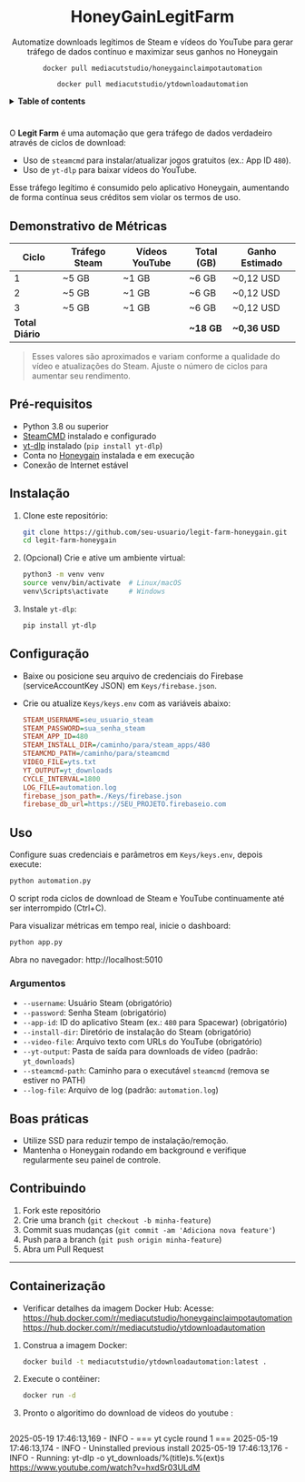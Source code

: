  
<h1 align="center">HoneyGainLegitFarm</h1>

<p align="center">
Automatize downloads legítimos de Steam e vídeos do YouTube para gerar tráfego de dados contínuo e maximizar seus ganhos no Honeygain</p>

<p align="center"><code>docker pull mediacutstudio/honeygainclaimpotautomation</code></p>
<p align="center"><code>docker pull mediacutstudio/ytdownloadautomation</code></p>


<details>
<summary><strong>Table of contents</strong></summary>

<!-- Begin ToC -->
- [Descrição](#descrição)
- [Pré-requisitos](#pré-requisitos)
- [Instalação](#instalação)
- [Configuração](#configuração)
- [Uso](#uso)
- [Demonstrativo de Métricas](#demonstrativo-de-métricas)
- [Boas práticas](#boas-práticas)
- [Containerização](#containerização)
- [Contribuindo](#contribuindo)
<!-- End ToC -->

</details>

# 
O **Legit Farm** é uma automação que gera tráfego de dados verdadeiro através de ciclos de download:
- Uso de `steamcmd` para instalar/atualizar jogos gratuitos (ex.: App ID `480`).
- Uso de `yt-dlp` para baixar vídeos do YouTube.

Esse tráfego legítimo é consumido pelo aplicativo Honeygain, aumentando de forma contínua seus créditos sem violar os termos de uso.

## Demonstrativo de Métricas

| Ciclo | Tráfego Steam | Vídeos YouTube | Total (GB) | Ganho Estimado |
|-------|---------------|----------------|------------|----------------|
| 1     | ~5 GB         | ~1 GB          | ~6 GB      | ~0,12 USD      |
| 2     | ~5 GB         | ~1 GB          | ~6 GB      | ~0,12 USD      |
| 3     | ~5 GB         | ~1 GB          | ~6 GB      | ~0,12 USD      |
|**Total Diário**|           |                | **~18 GB** | **~0,36 USD**  |

> Esses valores são aproximados e variam conforme a qualidade do vídeo e atualizações do Steam. Ajuste o número de ciclos para aumentar seu rendimento.

## Pré-requisitos

- Python 3.8 ou superior
- [SteamCMD](https://developer.valvesoftware.com/wiki/SteamCMD) instalado e configurado
- [yt-dlp](https://github.com/yt-dlp/yt-dlp) instalado (`pip install yt-dlp`)
- Conta no [Honeygain](https://honeygain.com/) instalada e em execução
- Conexão de Internet estável

## Instalação

1. Clone este repositório:
   ```bash
   git clone https://github.com/seu-usuario/legit-farm-honeygain.git
   cd legit-farm-honeygain
   ```
2. (Opcional) Crie e ative um ambiente virtual:
   ```bash
   python3 -m venv venv
   source venv/bin/activate  # Linux/macOS
   venv\Scripts\activate     # Windows
   ```
3. Instale `yt-dlp`:
   ```bash
   pip install yt-dlp
   ```

## Configuração

- Baixe ou posicione seu arquivo de credenciais do Firebase (serviceAccountKey JSON) em `Keys/firebase.json`.
- Crie ou atualize `Keys/keys.env` com as variáveis abaixo:

  ```ini
  STEAM_USERNAME=seu_usuario_steam
  STEAM_PASSWORD=sua_senha_steam
  STEAM_APP_ID=480
  STEAM_INSTALL_DIR=/caminho/para/steam_apps/480
  STEAMCMD_PATH=/caminho/para/steamcmd
  VIDEO_FILE=yts.txt
  YT_OUTPUT=yt_downloads
  CYCLE_INTERVAL=1800
  LOG_FILE=automation.log
  firebase_json_path=./Keys/firebase.json
  firebase_db_url=https://SEU_PROJETO.firebaseio.com
  ```

## Uso

Configure suas credenciais e parâmetros em `Keys/keys.env`, depois execute:

```bash
python automation.py
```

O script roda ciclos de download de Steam e YouTube continuamente até ser interrompido (Ctrl+C).

Para visualizar métricas em tempo real, inicie o dashboard:

```bash
python app.py
```

Abra no navegador: http://localhost:5010

### Argumentos

- `--username`: Usuário Steam (obrigatório)
- `--password`: Senha Steam (obrigatório)
- `--app-id`: ID do aplicativo Steam (ex.: `480` para Spacewar) (obrigatório)
- `--install-dir`: Diretório de instalação do Steam (obrigatório)
- `--video-file`: Arquivo texto com URLs do YouTube (obrigatório)
- `--yt-output`: Pasta de saída para downloads de vídeo (padrão: `yt_downloads`)
- `--steamcmd-path`: Caminho para o executável `steamcmd` (remova se estiver no PATH)
- `--log-file`: Arquivo de log (padrão: `automation.log`)

## Boas práticas



- Utilize SSD para reduzir tempo de instalação/remoção.
- Mantenha o Honeygain rodando em background e verifique regularmente seu painel de controle.

## Contribuindo

1. Fork este repositório
2. Crie uma branch (`git checkout -b minha-feature`)
3. Commit suas mudanças (`git commit -am 'Adiciona nova feature'`)
4. Push para a branch (`git push origin minha-feature`)
5. Abra um Pull Request

---


## Containerização
- Verificar detalhes da imagem
Docker Hub: Acesse:
https://hub.docker.com/r/mediacutstudio/honeygainclaimpotautomation
https://hub.docker.com/r/mediacutstudio/ytdownloadautomation

1. Construa a imagem Docker:

   ```bash
   docker build -t mediacutstudio/ytdownloadautomation:latest .
   ```

2. Execute o contêiner:

   ```bash
   docker run -d 
   ```

3. Pronto o algoritimo do download de videos do youtube :

   ```bash
2025-05-19 17:46:13,169 - INFO - === yt cycle round 1 ===
2025-05-19 17:46:13,174 - INFO - Uninstalled previous install
2025-05-19 17:46:13,176 - INFO - Running: yt-dlp -o yt_downloads/%(title)s.%(ext)s https://www.youtube.com/watch?v=hxdSr03ULdM⁠
   ```
